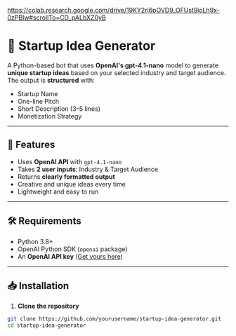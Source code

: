 https://colab.research.google.com/drive/19KY2ri6pOVD9_OFUst9ioLh9x-0zPBlw#scrollTo=CD_pALbXZ0yB

# 🚀 Startup Idea Generator

A Python-based bot that uses **OpenAI's gpt-4.1-nano** model to generate **unique startup ideas** based on your selected industry and target audience.  
The output is **structured** with:
- Startup Name  
- One-line Pitch  
- Short Description (3–5 lines)  
- Monetization Strategy  

---

## 📌 Features
- Uses **OpenAI API** with `gpt-4.1-nano`
- Takes **2 user inputs**: Industry & Target Audience
- Returns **clearly formatted output**
- Creative and unique ideas every time
- Lightweight and easy to run

---

## 🛠 Requirements
- Python 3.8+
- OpenAI Python SDK (`openai` package)
- An **OpenAI API key** ([Get yours here](https://platform.openai.com))

---

## 📥 Installation
1. **Clone the repository**
```bash
git clone https://github.com/yourusername/startup-idea-generator.git
cd startup-idea-generator
